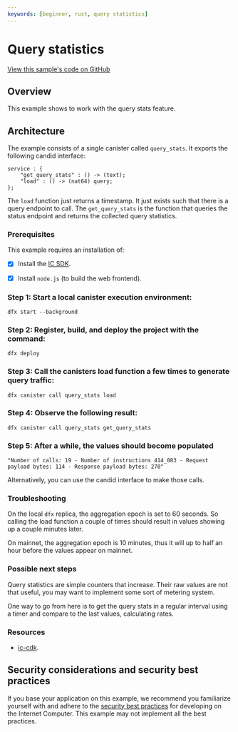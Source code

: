 ```yaml
---
keywords: [beginner, rust, query statistics]
---
```


# Query statistics

[View this sample's code on GitHub](https://github.com/dfinity/examples/tree/master/rust/query_stats)

## Overview 

This example shows to work with the query stats feature.

## Architecture

The example consists of a single canister called `query_stats`.
It exports the following candid interface:

```candid
service : {
    "get_query_stats" : () -> (text);
    "load" : () -> (nat64) query;
};

```

The `load` function just returns a timestamp.
It just exists such that there is a query endpoint to call.
The `get_query_stats` is the function that queries the status endpoint and returns the collected query statistics.

### Prerequisites 
This example requires an installation of:
- [x] Install the [IC SDK](https://thebigfile.com/docs/current/developer-docs/setup/install/index.mdx).
- [x] Install `node.js` (to build the web frontend).


 ### Step 1: Start a local canister execution environment:

```
dfx start --background
```

 ### Step 2: Register, build, and deploy the project with the command:

```
dfx deploy
```

 ### Step 3: Call the canisters load function a few times to generate query traffic:

```
dfx canister call query_stats load
```

 ### Step 4: Observe the following result:

```
dfx canister call query_stats get_query_stats
```

 ### Step 5: After a while, the values should become populated

```
"Number of calls: 19 - Number of instructions 414_083 - Request payload bytes: 114 - Response payload bytes: 270"
```

Alternatively, you can use the candid interface to make those calls.

### Troubleshooting

On the local `dfx` replica, the aggregation epoch is set to 60 seconds.
So calling the load function a couple of times should result in values showing up a couple minutes later.

On mainnet, the aggregation epoch is 10 minutes, thus it will up to half an hour before the values appear on mainnet.

### Possible next steps

Query statistics are simple counters that increase.
Their raw values are not that useful, you may want to implement some sort of metering system.

One way to go from here is to get the query stats in a regular interval using a timer and compare to the last values, calculating rates.

### Resources
- [ic-cdk](https://docs.rs/ic-cdk/latest/ic_cdk/).

## Security considerations and security best practices

If you base your application on this example, we recommend you familiarize yourself with and adhere to the [security best practices](https://thebigfile.com/docs/current/references/security/) for developing on the Internet Computer. This example may not implement all the best practices.
